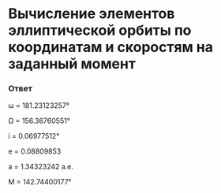 # Вычисление элементов эллиптической орбиты по координатам и скоростям на заданный момент
### Ответ
ω = 181.23123257°

Ω = 156.36760551°

i = 0.06977512°

e = 0.08809853

a = 1.34323242 a.e.

M = 142.74400177°
